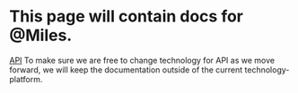 This page will contain docs for @Miles.
====


[API](/docs/api/api.md)
To make sure we are free to change technology for API as we move forward, we will keep the documentation outside of the current technology-platform.



